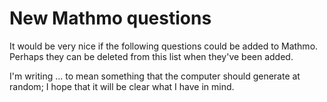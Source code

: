New Mathmo questions
====================

It would be very nice if the following questions could be added to Mathmo.  Perhaps they can be deleted from this list when they've been added.

I'm writing ... to mean something that the computer should generate at random; I hope that it will be clear what I have in mind.
